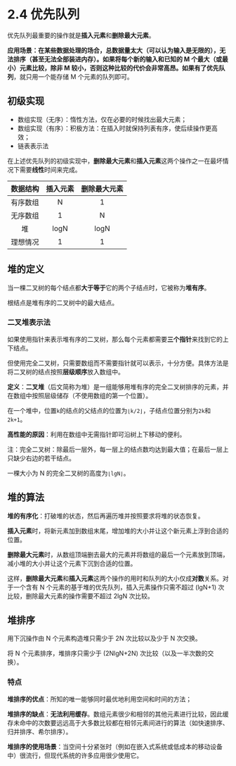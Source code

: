 # 2.4 优先队列

优先队列最重要的操作就是**插入元素**和**删除最大元素**。

**应用场景：**在某些数据处理的场合，**总数据量太大**（可以认为输入是无限的），无法排序（甚至无法全部装进内存）。如果将每个新的输入和已知的 M 个最大（或最小）元素比较，除非 M 较小，否则这种比较的代价会非常高昂。如果有了**优先队列**，就只用一个能存储 M 个元素的队列即可。

## 初级实现

* 数组实现（无序）：惰性方法，仅在必要的时候找出最大元素；
* 数组实现（有序）：积极方法：在插入时就保持列表有序，使后续操作更高效；
* 链表表示法

在上述优先队列的初级实现中，**删除最大元素**和**插入元素**这两个操作之一在最坏情况下需要**线性**时间来完成。

| 数据结构 | 插入元素 | 删除最大元素 |
| :----: | :----: | :----: |
| 有序数组 | N | 1 |
| 无序数组 | 1 | N |
| 堆 | logN | logN |
| 理想情况 | 1 | 1 |

## 堆的定义

当一棵二叉树的每个结点都**大于等于**它的两个子结点时，它被称为**堆有序**。

根结点是堆有序的二叉树中的最大结点。

### 二叉堆表示法

如果使用指针来表示堆有序的二叉树，那么每个元素都需要**三个指针**来找到它的上下结点。

但使用完全二叉树，只需要数组而不需要指针就可以表示，十分方便。具体方法是将二叉树的结点按照**层级顺序**放入数组中。

**定义**：**二叉堆**（后文简称为堆）是一组能够用堆有序的完全二叉树排序的元素，并在数组中按照层级储存（不使用数组的第一个位置）。

在一个堆中，位置`k`的结点的父结点的位置为`⌊k/2⌋`，子结点位置分别为`2k`和`2k+1`。

**高性能的原因**：利用在数组中无需指针即可沿树上下移动的便利。

注：完全二叉树：除最后一层外，每一层上的结点数均达到最大值；在最后一层上只缺少右边的若干结点。

一棵大小为 N 的完全二叉树的高度为`⌊lgN⌋`。

## 堆的算法

**堆的有序化**：打破堆的状态，然后再遍历堆并按照要求将堆的状态恢复。

**插入元素**时，将新元素加到数组末尾，增加堆的大小并让这个新元素上浮到合适的位置。

**删除最大元素**时，从数组顶端删去最大的元素并将数组的最后一个元素放到顶端，减小堆的大小并让这个元素下沉到合适的位置。

这样，**删除最大元素**和**插入元素**这两个操作的用时和队列的大小仅成**对数**关系。对于一个含有 N 个元素的基于堆的优先队列，插入元素操作只需不超过 (lgN+1) 次比较，删除最大元素的操作需要不超过 2lgN 次比较。

## 堆排序

用下沉操作由 N 个元素构造堆只需少于 2N 次比较以及少于 N 次交换。

将 N 个元素排序，堆排序只需少于 (2NlgN+2N) 次比较（以及一半次数的交换）。

### 特点

**堆排序的优点**：所知的唯一能够同时最优地利用空间和时间的方法；

**堆排序的缺点**：**无法利用缓存**。数组元素很少和相邻的其他元素进行比较，因此缓存未命中的次数要远远高于大多数比较都在相邻元素间进行的算法（如快速排序、归并排序、希尔排序）。

**堆排序的使用场景**：当空间十分紧张时（例如在嵌入式系统或低成本的移动设备中）很流行，但现代系统的许多应用很少使用它。